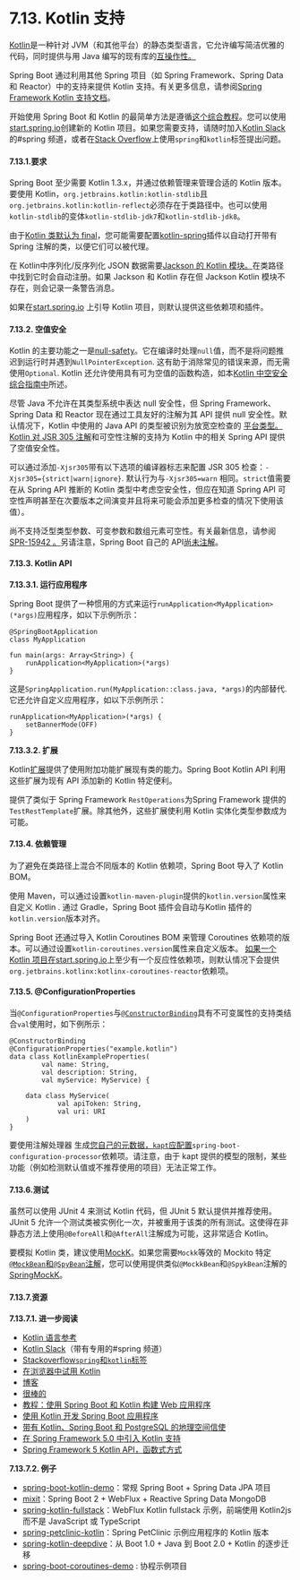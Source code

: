 # 7.13. Kotlin 支持

[Kotlin](https://kotlinlang.org/)是一种针对 JVM（和其他平台）的静态类型语言，它允许编写简洁优雅的代码，同时提供与用 Java 编写的现有库的[互操作性。](https://kotlinlang.org/docs/reference/java-interop.html)

Spring Boot 通过利用其他 Spring 项目（如 Spring Framework、Spring Data 和 Reactor）中的支持来提供 Kotlin 支持。有关更多信息，请参阅[Spring Framework Kotlin 支持文档](https://docs.spring.io/spring-framework/docs/5.3.22/reference/html/languages.html#kotlin)。

开始使用 Spring Boot 和 Kotlin 的最简单方法是遵循[这个综合教程](https://spring.io/guides/tutorials/spring-boot-kotlin/)。您可以使用[start.spring.io](https://start.spring.io/#!language=kotlin)创建新的 Kotlin 项目。如果您需要支持，请随时加入[Kotlin Slack](https://slack.kotlinlang.org/)的#spring 频道，或者在[Stack Overflow](https://stackoverflow.com/questions/tagged/spring+kotlin)上使用`spring`和`kotlin`标签提出问题。

#### 7.13.1.要求

Spring Boot 至少需要 Kotlin 1.3.x，并通过依赖管理来管理合适的 Kotlin 版本。要使用 Kotlin，`org.jetbrains.kotlin:kotlin-stdlib`且`org.jetbrains.kotlin:kotlin-reflect`必须存在于类路径中。也可以使用`kotlin-stdlib`的变体`kotlin-stdlib-jdk7`和`kotlin-stdlib-jdk8`。

由于[Kotlin 类默认为 final](https://discuss.kotlinlang.org/t/classes-final-by-default/166)，您可能需要配置[kotlin-spring](https://kotlinlang.org/docs/reference/compiler-plugins.html#spring-support)插件以自动打开带有 Spring 注解的类，以便它们可以被代理。

在 Kotlin中序列化/反序列化 JSON 数据需要[Jackson 的 Kotlin 模块。](https://github.com/FasterXML/jackson-module-kotlin)在类路径中找到它时会自动注册。如果 Jackson 和 Kotlin 存在但 Jackson Kotlin 模块不存在，则会记录一条警告消息。

如果在[start.spring.io](https://start.spring.io/#!language=kotlin) 上引导 Kotlin 项目，则默认提供这些依赖项和插件。

#### 7.13.2. 空值安全

Kotlin 的主要功能之一是[null-safety](https://kotlinlang.org/docs/reference/null-safety.html)。它在编译时处理`null`值，而不是将问题推迟到运行时并遇到`NullPointerException`. 这有助于消除常见的错误来源，而无需使用`Optional`. Kotlin 还允许使用具有可为空值的函数构造，如本[Kotlin 中空安全综合指南中](https://www.baeldung.com/kotlin-null-safety)所述。

尽管 Java 不允许在其类型系统中表达 null 安全性，但 Spring Framework、Spring Data 和 Reactor 现在通过工具友好的注解为其 API 提供 null 安全性。默认情况下，Kotlin 中使用的 Java API 的类型被识别为放宽空检查的 [平台类型。](https://kotlinlang.org/docs/reference/java-interop.html#null-safety-and-platform-types)[Kotlin 对 JSR 305 注解](https://kotlinlang.org/docs/reference/java-interop.html#jsr-305-support)和可空性注解的支持为 Kotlin 中的相关 Spring API 提供了空值安全性。

可以通过添加`-Xjsr305`带有以下选项的编译器标志来配置 JSR 305 检查：`-Xjsr305={strict|warn|ignore}`. 默认行为与`-Xjsr305=warn` 相同。`strict`值需要在从 Spring API 推断的 Kotlin 类型中考虑空安全性，但应在知道 Spring API 可空性声明甚至在次要版本之间演变并且将来可能会添加更多检查的情况下使用该值）。

尚不支持泛型类型参数、可变参数和数组元素可空性。有关最新信息，请参阅[SPR-15942 。](https://jira.spring.io/browse/SPR-15942)另请注意，Spring Boot 自己的 API[尚未注解](https://github.com/spring-projects/spring-boot/issues/10712)。

#### 7.13.3. Kotlin API

**7.13.3.1. 运行应用程序**

Spring Boot 提供了一种惯用的方式来运行`runApplication<MyApplication>(*args)`应用程序，如以下示例所示：

```
@SpringBootApplication
class MyApplication
​
fun main(args: Array<String>) {
    runApplication<MyApplication>(*args)
}
```

这是`SpringApplication.run(MyApplication::class.java, *args)`的内部替代. 它还允许自定义应用程序，如以下示例所示：

```
runApplication<MyApplication>(*args) {
    setBannerMode(OFF)
}
```

**7.13.3.2. 扩展**

Kotlin[扩展](https://kotlinlang.org/docs/reference/extensions.html)提供了使用附加功能扩展现有类的能力。Spring Boot Kotlin API 利用这些扩展为现有 API 添加新的 Kotlin 特定便利。

提供了类似于 Spring Framework `RestOperations`为Spring Framework 提供的`TestRestTemplate`扩展。除其他外，这些扩展使利用 Kotlin 实体化类型参数成为可能。

#### 7.13.4. 依赖管理

为了避免在类路径上混合不同版本的 Kotlin 依赖项，Spring Boot 导入了 Kotlin BOM。

使用 Maven，可以通过设置`kotlin-maven-plugin`提供的`kotlin.version`属性来自定义 Kotlin . 通过 Gradle，Spring Boot 插件会自动与Kotlin 插件的`kotlin.version`版本对齐。

Spring Boot 还通过导入 Kotlin Coroutines BOM 来管理 Coroutines 依赖项的版本。可以通过设置`kotlin-coroutines.version`属性来自定义版本。 [如果一个 Kotlin 项目在start.spring.io](https://start.spring.io/#!language=kotlin)上至少有一个反应性依赖项，则默认情况下会提供`org.jetbrains.kotlinx:kotlinx-coroutines-reactor`依赖项。

#### 7.13.5. @ConfigurationProperties

当`@ConfigurationProperties`与[`@ConstructorBinding`](https://docs.spring.io/spring-boot/docs/current/reference/html/features.html#features.external-config.typesafe-configuration-properties.constructor-binding)具有不可变属性的支持类结合`val`使用时，如下例所示：

```
@ConstructorBinding
@ConfigurationProperties("example.kotlin")
data class KotlinExampleProperties(
        val name: String,
        val description: String,
        val myService: MyService) {
​
    data class MyService(
            val apiToken: String,
            val uri: URI
    )
}
```

要使用注解处理器 生成[您自己的元数据，](https://docs.spring.io/spring-boot/docs/current/reference/html/configuration-metadata.html#appendix.configuration-metadata.annotation-processor)[`kapt`应配置](https://kotlinlang.org/docs/reference/kapt.html)`spring-boot-configuration-processor`依赖项。请注意，由于 kapt 提供的模型的限制，某些功能（例如检测默认值或不推荐使用的项目）无法正常工作。

#### 7.13.6.测试

虽然可以使用 JUnit 4 来测试 Kotlin 代码，但 JUnit 5 默认提供并推荐使用。JUnit 5 允许一个测试类被实例化一次，并被重用于该类的所有测试。这使得在非静态方法上使用`@BeforeAll`和`@AfterAll`注解成为可能，这非常适合 Kotlin。

要模拟 Kotlin 类，建议使用[MockK](https://mockk.io/)。如果您需要`Mockk`等效的 Mockito 特定[`@MockBean`和`@SpyBean`注解](https://docs.spring.io/spring-boot/docs/current/reference/html/features.html#features.testing.spring-boot-applications.mocking-beans)，您可以使用提供类似`@MockkBean`和`@SpykBean`注解的[SpringMockK](https://github.com/Ninja-Squad/springmockk)。

#### 7.13.7.资源

**7.13.7.1. 进一步阅读**

* [Kotlin 语言参考](https://kotlinlang.org/docs/reference/)
* [Kotlin Slack](https://kotlinlang.slack.com/)（带有专用的#spring 频道）
* [Stackoverflow`spring`和`kotlin`标签](https://stackoverflow.com/questions/tagged/spring+kotlin)
* [在浏览器中试用 Kotlin](https://try.kotlinlang.org/)
* [博客](https://blog.jetbrains.com/kotlin/)
* [很棒的](https://kotlin.link/)
* [教程：使用 Spring Boot 和 Kotlin 构建 Web 应用程序](https://spring.io/guides/tutorials/spring-boot-kotlin/)
* [使用 Kotlin 开发 Spring Boot 应用程序](https://spring.io/blog/2016/02/15/developing-spring-boot-applications-with-kotlin)
* [带有 Kotlin、Spring Boot 和 PostgreSQL 的地理空间信使](https://spring.io/blog/2016/03/20/a-geospatial-messenger-with-kotlin-spring-boot-and-postgresql)
* [在 Spring Framework 5.0 中引入 Kotlin 支持](https://spring.io/blog/2017/01/04/introducing-kotlin-support-in-spring-framework-5-0)
* [Spring Framework 5 Kotlin API，函数式方式](https://spring.io/blog/2017/08/01/spring-framework-5-kotlin-apis-the-functional-way)

**7.13.7.2. 例子**

* [spring-boot-kotlin-demo](https://github.com/sdeleuze/spring-boot-kotlin-demo)：常规 Spring Boot + Spring Data JPA 项目
* [mixit](https://github.com/mixitconf/mixit)：Spring Boot 2 + WebFlux + Reactive Spring Data MongoDB
* [spring-kotlin-fullstack](https://github.com/sdeleuze/spring-kotlin-fullstack)：WebFlux Kotlin fullstack 示例，前端使用 Kotlin2js 而不是 JavaScript 或 TypeScript
* [spring-petclinic-kotlin](https://github.com/spring-petclinic/spring-petclinic-kotlin)：Spring PetClinic 示例应用程序的 Kotlin 版本
* [spring-kotlin-deepdive](https://github.com/sdeleuze/spring-kotlin-deepdive)：从 Boot 1.0 + Java 到 Boot 2.0 + Kotlin 的逐步迁移
* [spring-boot-coroutines-demo](https://github.com/sdeleuze/spring-boot-coroutines-demo) : 协程示例项目

###
